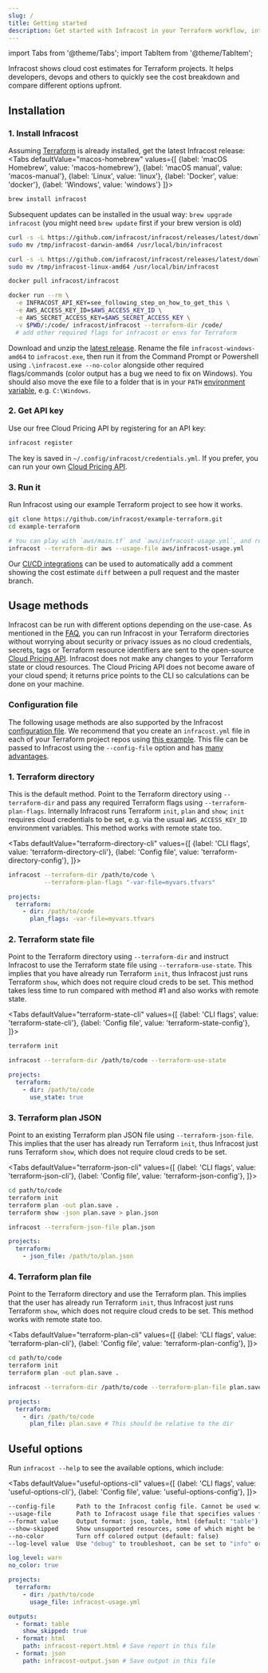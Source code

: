 ```yaml
---
slug: /
title: Getting started
description: Get started with Infracost in your Terraform workflow, integrate it into your pull requests and CI pipeline and view cost estimates for your AWS/Google cloud infrastructure.
---
```


import Tabs from '@theme/Tabs';
import TabItem from '@theme/TabItem';

Infracost shows cloud cost estimates for Terraform projects. It helps developers, devops and others to quickly see the cost breakdown and compare different options upfront.

## Installation

### 1. Install Infracost
Assuming [Terraform](https://www.terraform.io/downloads.html) is already installed, get the latest Infracost release:
<Tabs
  defaultValue="macos-homebrew"
  values={[
    {label: 'macOS Homebrew', value: 'macos-homebrew'},
    {label: 'macOS manual', value: 'macos-manual'},
    {label: 'Linux', value: 'linux'},
    {label: 'Docker', value: 'docker'},
    {label: 'Windows', value: 'windows'}
  ]}>
  <TabItem value="macos-homebrew">

  ```sh
  brew install infracost
  ```

  Subsequent updates can be installed in the usual way: `brew upgrade infracost` (you might need `brew update` first if your brew version is old)

  </TabItem>
  <TabItem value="macos-manual">

  ```sh
  curl -s -L https://github.com/infracost/infracost/releases/latest/download/infracost-darwin-amd64.tar.gz | tar xz -C /tmp && \
  sudo mv /tmp/infracost-darwin-amd64 /usr/local/bin/infracost
  ```

  </TabItem>
  <TabItem value="linux">

  ```sh
  curl -s -L https://github.com/infracost/infracost/releases/latest/download/infracost-linux-amd64.tar.gz | tar xz -C /tmp && \
  sudo mv /tmp/infracost-linux-amd64 /usr/local/bin/infracost
  ```

  </TabItem>
  <TabItem value="docker">

  ```sh
  docker pull infracost/infracost

  docker run --rm \
    -e INFRACOST_API_KEY=see_following_step_on_how_to_get_this \
    -e AWS_ACCESS_KEY_ID=$AWS_ACCESS_KEY_ID \
    -e AWS_SECRET_ACCESS_KEY=$AWS_SECRET_ACCESS_KEY \
    -v $PWD/:/code/ infracost/infracost --terraform-dir /code/
    # add other required flags for infracost or envs for Terraform
  ```

  </TabItem>
  <TabItem value="windows">

  Download and unzip the [latest release](https://github.com/infracost/infracost/releases/latest/download/infracost-windows-amd64.tar.gz). Rename the file `infracost-windows-amd64` to `infracost.exe`, then run it from the Command Prompt or Powershell using `.\infracost.exe --no-color` alongside other required flags/commands (color output has a bug we need to fix on Windows). You should also move the exe file to a folder that is in your `PATH` [environment variable](https://stackoverflow.com/questions/1618280/where-can-i-set-path-to-make-exe-on-windows), e.g. `C:\Windows`.

  </TabItem>
</Tabs>

### 2. Get API key
Use our free Cloud Pricing API by registering for an API key:
```sh
infracost register
```

The key is saved in `~/.config/infracost/credentials.yml`. If you prefer, you can run your own [Cloud Pricing API](faq#can-i-run-my-own-cloud-pricing-api).

### 3. Run it
Run Infracost using our example Terraform project to see how it works.

```sh
git clone https://github.com/infracost/example-terraform.git
cd example-terraform

# You can play with `aws/main.tf` and `aws/infracost-usage.yml`, and re-run infracost to compare costs
infracost --terraform-dir aws --usage-file aws/infracost-usage.yml
```

Our [CI/CD integrations](integrations) can be used to automatically add a comment showing the cost estimate `diff` between a pull request and the master branch.

## Usage methods

Infracost can be run with different options depending on the use-case. As mentioned in the [FAQ](/docs/faq), you can run Infracost in your Terraform directories without worrying about security or privacy issues as no cloud credentials, secrets, tags or Terraform resource identifiers are sent to the open-source [Cloud Pricing API](https://github.com/infracost/cloud-pricing-api). Infracost does not make any changes to your Terraform state or cloud resources. The Cloud Pricing API does not become aware of your cloud spend; it returns price points to the CLI so calculations can be done on your machine.

### Configuration file

The following usage methods are also supported by the Infracost [configuration file](/docs/config_file). We recommend that you create an `infracost.yml` file in each of your Terraform project repos using [this example](https://github.com/infracost/infracost/blob/master/infracost-example.yml). This file can be passed to Infracost using the `--config-file` option and has [many advantages](/docs/config_file#advantages).

### 1. Terraform directory

This is the default method. Point to the Terraform directory using `--terraform-dir` and pass any required Terraform flags using `--terraform-plan-flags`. Internally Infracost runs Terraform `init`, `plan` and `show`; `init` requires cloud credentials to be set, e.g. via the usual `AWS_ACCESS_KEY_ID` environment variables. This method works with remote state too.

<Tabs
  defaultValue="terraform-directory-cli"
  values={[
    {label: 'CLI flags', value: 'terraform-directory-cli'},
    {label: 'Config file', value: 'terraform-directory-config'},
  ]}>
  <TabItem value="terraform-directory-cli">

  ```sh
  infracost --terraform-dir /path/to/code \
            --terraform-plan-flags "-var-file=myvars.tfvars"
  ```

  </TabItem>
  <TabItem value="terraform-directory-config">

  ```yml
  projects:
    terraform:
      - dir: /path/to/code
        plan_flags: -var-file=myvars.tfvars
  ```

  </TabItem>
</Tabs>

### 2. Terraform state file

Point to the Terraform directory using `--terraform-dir` and instruct Infracost to use the Terraform state file using `--terraform-use-state`. This implies that you have already run Terraform `init`, thus Infracost just runs Terraform `show`, which does not require cloud creds to be set. This method takes less time to run compared with method #1 and also works with remote state.

<Tabs
  defaultValue="terraform-state-cli"
  values={[
    {label: 'CLI flags', value: 'terraform-state-cli'},
    {label: 'Config file', value: 'terraform-state-config'},
  ]}>
  <TabItem value="terraform-state-cli">

  ```sh
  terraform init

  infracost --terraform-dir /path/to/code --terraform-use-state
  ```

  </TabItem>
  <TabItem value="terraform-state-config">

  ```yml
  projects:
    terraform:
      - dir: /path/to/code
        use_state: true
  ```

  </TabItem>
</Tabs>

### 3. Terraform plan JSON

Point to an existing Terraform plan JSON file using `--terraform-json-file`. This implies that the user has already run Terraform `init`, thus Infracost just runs Terraform `show`, which does not require cloud creds to be set.

<Tabs
  defaultValue="terraform-json-cli"
  values={[
    {label: 'CLI flags', value: 'terraform-json-cli'},
    {label: 'Config file', value: 'terraform-json-config'},
  ]}>
  <TabItem value="terraform-json-cli">

  ```sh
  cd path/to/code
  terraform init
  terraform plan -out plan.save .
  terraform show -json plan.save > plan.json

  infracost --terraform-json-file plan.json
  ```

  </TabItem>
  <TabItem value="terraform-json-config">

  ```yml
  projects:
    terraform:
      - json_file: /path/to/plan.json
  ```

  </TabItem>
</Tabs>

### 4. Terraform plan file

Point to the Terraform directory and use the Terraform plan. This implies that the user has already run Terraform `init`, thus Infracost just runs Terraform `show`, which does not require cloud creds to be set. This method works with remote state too.

<Tabs
  defaultValue="terraform-plan-cli"
  values={[
    {label: 'CLI flags', value: 'terraform-plan-cli'},
    {label: 'Config file', value: 'terraform-plan-config'},
  ]}>
  <TabItem value="terraform-plan-cli">

  ```sh
  cd path/to/code
  terraform init
  terraform plan -out plan.save .

  infracost --terraform-dir /path/to/code --terraform-plan-file plan.save
  ```

  </TabItem>
  <TabItem value="terraform-plan-config">

  ```yml
  projects:
    terraform:
      - dir: /path/to/code
        plan_file: plan.save # This should be relative to the dir
  ```

  </TabItem>
</Tabs>

## Useful options

Run `infracost --help` to see the available options, which include:

<Tabs
  defaultValue="useful-options-cli"
  values={[
    {label: 'CLI flags', value: 'useful-options-cli'},
    {label: 'Config file', value: 'useful-options-config'},
  ]}>
  <TabItem value="useful-options-cli">

  ```sh
  --config-file      Path to the Infracost config file. Cannot be used with other flags
  --usage-file       Path to Infracost usage file that specifies values for usage-based resources
  --format value     Output format: json, table, html (default: "table")
  --show-skipped     Show unsupported resources, some of which might be free. Only for table and HTML output (default: false)
  --no-color         Turn off colored output (default: false)
  --log-level value  Use "debug" to troubleshoot, can be set to "info" or "warn" in CI/CD systems to reduce noise
  ```

  </TabItem>
  <TabItem value="useful-options-config">

  ```yml
  log_level: warn
  no_color: true

  projects:
    terraform:
      - dir: /path/to/code
        usage_file: infracost-usage.yml

  outputs:
    - format: table
      show_skipped: true
    - format: html
      path: infracost-report.html # Save report in this file
    - format: json
      path: infracost-output.json # Save output in this file
  ```

  </TabItem>
</Tabs>
